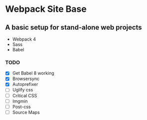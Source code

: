 # Webpack Site Base

## A basic setup for stand-alone web projects

- Webpack 4
- Sass
- Babel

### TODO
- [x] Get Babel 8 working
- [x] Browsersync
- [x] Autoprefixer
- [ ] Uglify css
- [ ] Critical CSS
- [ ] Imgmin
- [ ] Post-css
- [ ] Source Maps